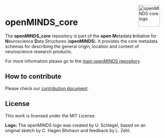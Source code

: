 <a href="/img/light_openMINDS-core-logo.png">
  <picture>
    <source media="(prefers-color-scheme: dark)" srcset="/img/dark_openMINDS-core-logo.png">
    <source media="(prefers-color-scheme: light)" srcset="/img/light_openMINDS-core-logo.png">
    <img alt="openMINDS core logo" src="/img/light_openMINDS-core-logo.png" title="openMINDS core" align="right" height="70">
  </picture>
</a>

# openMINDS_core

The **openMINDS_core** repository is part of the **open** **M**etadata **I**nitiative for **N**euroscience **D**ata Structures (**openMINDS**). It provides the core metadata schemas for describing the general origin, location and content of neuroscience research products.

For more information please go to the [main openMINDS repository](https://github.com/HumanBrainProject/openMINDS).

## How to contribute
Please check our [contribution document](https://github.com/HumanBrainProject/openMINDS/blob/main/CONTRIBUTING.md).

## License
This work is licensed under the MIT License.

**Logo:** The openMINDS logo was created by U. Schlegel, based on an original sketch by C. Hagen Blixhavn and feedback by L. Zehl.

